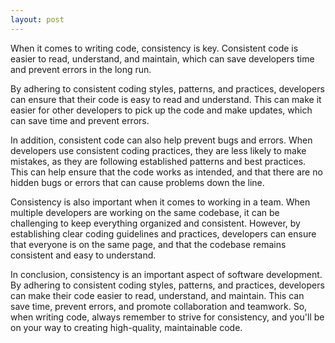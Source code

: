 ```yaml
---
layout: post
---
```

When it comes to writing code, consistency is key. Consistent code is easier to read, understand, and maintain, which can save developers time and prevent errors in the long run.

By adhering to consistent coding styles, patterns, and practices, developers can ensure that their code is easy to read and understand. This can make it easier for other developers to pick up the code and make updates, which can save time and prevent errors.

In addition, consistent code can also help prevent bugs and errors. When developers use consistent coding practices, they are less likely to make mistakes, as they are following established patterns and best practices. This can help ensure that the code works as intended, and that there are no hidden bugs or errors that can cause problems down the line.

Consistency is also important when it comes to working in a team. When multiple developers are working on the same codebase, it can be challenging to keep everything organized and consistent. However, by establishing clear coding guidelines and practices, developers can ensure that everyone is on the same page, and that the codebase remains consistent and easy to understand.

In conclusion, consistency is an important aspect of software development. By adhering to consistent coding styles, patterns, and practices, developers can make their code easier to read, understand, and maintain. This can save time, prevent errors, and promote collaboration and teamwork. So, when writing code, always remember to strive for consistency, and you'll be on your way to creating high-quality, maintainable code.